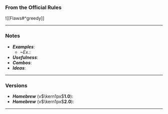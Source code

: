 ### From the Official Rules
![[Flaws#^greedy]]

----
### Notes
- ***Examples***:
	- *~Ex.*: 
- ***Usefulness***:
- ***Combos***:
- ***Ideas***:
----
### Versions
- ***Homebrew*** (v$\kern1px$**1.0**):
- ***Homebrew*** (v$\kern1px$**2.0**):
----
